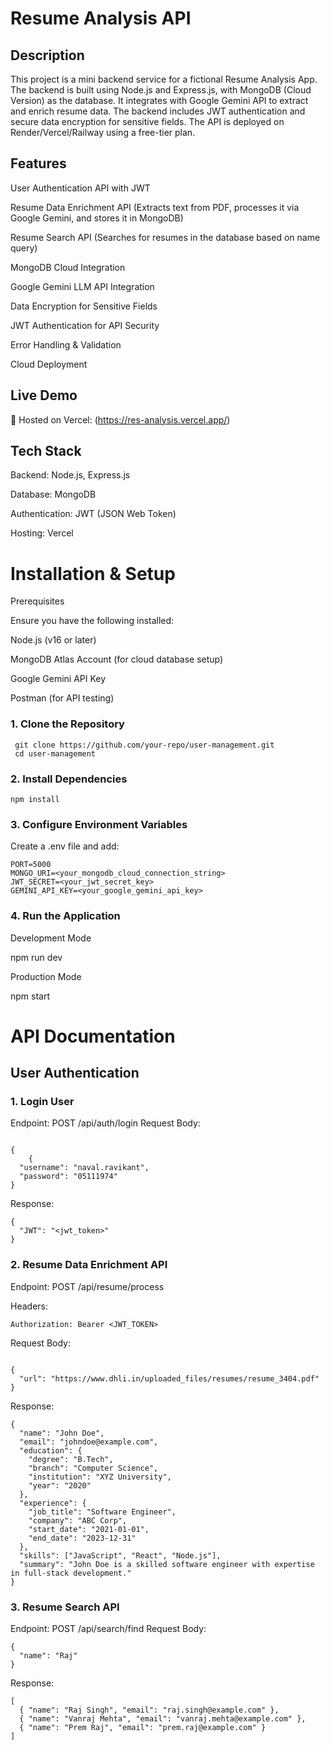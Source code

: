 # Resume Analysis API

## Description

This project is a mini backend service for a fictional Resume Analysis App. The backend is built using Node.js and Express.js, with MongoDB (Cloud Version) as the database. It integrates with Google Gemini API to extract and enrich resume data. The backend includes JWT authentication and secure data encryption for sensitive fields. The API is deployed on Render/Vercel/Railway using a free-tier plan.

## Features

User Authentication API with JWT

Resume Data Enrichment API (Extracts text from PDF, processes it via Google Gemini, and stores it in MongoDB)

Resume Search API (Searches for resumes in the database based on name query)

MongoDB Cloud Integration

Google Gemini LLM API Integration

Data Encryption for Sensitive Fields

JWT Authentication for API Security

Error Handling & Validation

Cloud Deployment



## Live Demo

🚀 Hosted on Vercel: (https://res-analysis.vercel.app/)

## Tech Stack

Backend: Node.js, Express.js

Database: MongoDB

Authentication: JWT (JSON Web Token)

Hosting: Vercel

# Installation & Setup

Prerequisites

Ensure you have the following installed:

Node.js (v16 or later)

MongoDB Atlas Account (for cloud database setup)

Google Gemini API Key

Postman (for API testing)

### 1. Clone the Repository
```
 git clone https://github.com/your-repo/user-management.git
 cd user-management

 ```

### 2. Install Dependencies
```
npm install

```
### 3. Configure Environment Variables

Create a .env file and add:
```
PORT=5000
MONGO_URI=<your_mongodb_cloud_connection_string>
JWT_SECRET=<your_jwt_secret_key>
GEMINI_API_KEY=<your_google_gemini_api_key>

```
### 4. Run the Application

Development Mode

npm run dev

Production Mode

npm start

# API Documentation

## User Authentication

### 1. Login User

Endpoint: POST /api/auth/login
Request Body:
```

{
    {
  "username": "naval.ravikant",
  "password": "05111974"
}
```
Response:
```
{
  "JWT": "<jwt_token>"
}

```
### 2. Resume Data Enrichment API


Endpoint: POST /api/resume/process

Headers: 
```
Authorization: Bearer <JWT_TOKEN>

```

Request Body:
```

{
  "url": "https://www.dhli.in/uploaded_files/resumes/resume_3404.pdf"
}

```

Response:
```
{
  "name": "John Doe",
  "email": "johndoe@example.com",
  "education": {
    "degree": "B.Tech",
    "branch": "Computer Science",
    "institution": "XYZ University",
    "year": "2020"
  },
  "experience": {
    "job_title": "Software Engineer",
    "company": "ABC Corp",
    "start_date": "2021-01-01",
    "end_date": "2023-12-31"
  },
  "skills": ["JavaScript", "React", "Node.js"],
  "summary": "John Doe is a skilled software engineer with expertise in full-stack development."
}

```


### 3. Resume Search API 

Endpoint: POST /api/search/find
Request Body:
```
{
  "name": "Raj"
}
```
Response:
```
[
  { "name": "Raj Singh", "email": "raj.singh@example.com" },
  { "name": "Vanraj Mehta", "email": "vanraj.mehta@example.com" },
  { "name": "Prem Raj", "email": "prem.raj@example.com" }
]
```
